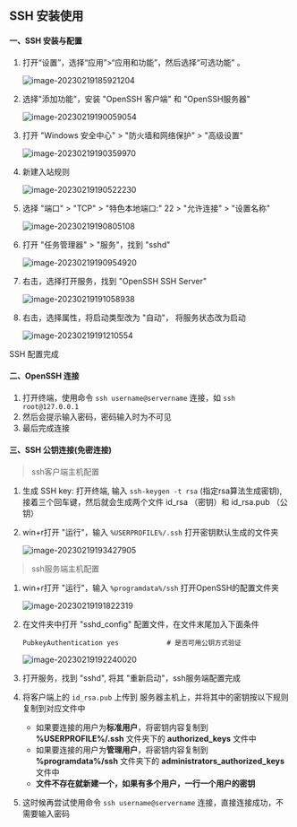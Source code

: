 ## SSH 安装使用

#### 一、SSH 安装与配置

1. 打开“设置”，选择“应用”>“应用和功能”，然后选择“可选功能” 。

   ![image-20230219185921204](https://img2023.cnblogs.com/blog/2213660/202302/2213660-20230219185931689-616594515.png)

2. 选择"添加功能"，安装 "OpenSSH 客户端" 和 "OpenSSH服务器"

   ![image-20230219190059054](https://img2023.cnblogs.com/blog/2213660/202302/2213660-20230219190106780-1497070608.png)

3. 打开 "Windows 安全中心" > "防火墙和网络保护" > "高级设置"

   ![image-20230219190359970](https://img2023.cnblogs.com/blog/2213660/202302/2213660-20230219190407874-1628333104.png)

4. 新建入站规则

   ![image-20230219190522230](https://img2023.cnblogs.com/blog/2213660/202302/2213660-20230219190530074-1104201198.png)

5. 选择 "端口" > "TCP" > "特色本地端口:" 22 > "允许连接" > "设置名称"

   ![image-20230219190805108](https://img2023.cnblogs.com/blog/2213660/202302/2213660-20230219190812823-2062083359.png)

6. 打开 "任务管理器" > "服务"，找到 "sshd"

   ![image-20230219190954920](https://img2023.cnblogs.com/blog/2213660/202302/2213660-20230219191002821-1200781464.png)

7. 右击，选择打开服务，找到 "OpenSSH SSH Server"

   ![image-20230219191058938](https://img2023.cnblogs.com/blog/2213660/202302/2213660-20230219191106744-794575519.png)

8. 右击，选择属性，将启动类型改为 "自动"， 将服务状态改为启动

   ![image-20230219191210554](https://img2023.cnblogs.com/blog/2213660/202302/2213660-20230219191218345-2024041463.png)

SSH 配置完成



#### 二、OpenSSH 连接

1. 打开终端，使用命令 `ssh username@servername` 连接，如 `ssh root@127.0.0.1`
2. 然后会提示输入密码，密码输入时为不可见
3. 最后完成连接



#### 三、SSH 公钥连接(免密连接)

> ssh客户端主机配置

1. 生成 SSH key: 打开终端, 输入 `ssh-keygen -t rsa` (指定rsa算法生成密钥), 接着三个回车键，然后就会生成两个文件 id_rsa （密钥）和 id_rsa.pub （公钥）

2. win+r打开 "运行"，输入 `%USERPROFILE%/.ssh` 打开密钥默认生成的文件夹

   ![image-20230219193427905](https://img2023.cnblogs.com/blog/2213660/202302/2213660-20230219193435955-78314928.png)




> ssh服务端主机配置

1. win+r打开 "运行"，输入 `%programdata%/ssh` 打开OpenSSH的配置文件夹

   ![image-20230219191822319](https://img2023.cnblogs.com/blog/2213660/202302/2213660-20230219191830218-625513203.png)

2. 在文件夹中打开 "sshd_config" 配置文件，在文件末尾加入下面条件

   ```shell
   PubkeyAuthentication yes            # 是否可用公钥方式验证
   ```

   ![image-20230219192240020](https://img2023.cnblogs.com/blog/2213660/202302/2213660-20230219192247908-1242456638.png)

3. 打开服务，找到 "sshd", 将其 "重新启动"，ssh服务端配置完成

4. 将客户端上的 `id_rsa.pub` 上传到 服务器主机上，并将其中的密钥按以下规则复制到对应文件中

   - 如果要连接的用户为**标准用户**，将密钥内容复制到 **%USERPROFILE%/.ssh** 文件夹下的 **authorized_keys** 文件中 
   - 如果要连接的用户为**管理用户**，将密钥内容复制到 **%programdata%/ssh** 文件夹下的 **administrators_authorized_keys** 文件中 
   - **文件不存在就新建一个，如果有多个用户，一行一个用户的密钥**

5. 这时候再尝试使用命令 `ssh username@servername` 连接，直接连接成功，不需要输入密码







